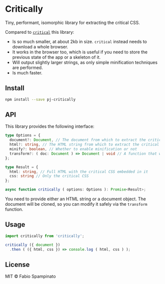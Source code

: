# Critically

Tiny, performant, isomorphic library for extracting the critical CSS.

Compared to [`critical`](https://github.com/addyosmani/critical) this library:

- Is so much smaller, at about 2kb in size. `critical` instead needs to download a whole browser.
- It works in the browser too, which is useful if you need to store the previous state of the app or a skeleton of it.
- Will output slightly larger strings, as only simple minification techniques are performed.
- Is much faster.

## Install

```sh
npm install --save pj-critically
```

## API

This library provides the following interface:

```ts
type Options = {
  document?: Document, // The document from which to extract the critical CSS
  html?: string, // The HTML string from which to extract the critical CSS
  minify?: boolean, // Whether to enable minification or not
  transform?: ( doc: Document ) => Document | void // A function that will be run before extracting the critical CSS, useful for removing unneeded elements from the document
};

type Result = {
  html: string, // Full HTML with the critical CSS embedded in it
  css: string // Only the critical CSS
};

async function critically ( options: Options ): Promise<Result>;
```

You need to provide either an HTML string or a document object. The document will be cloned, so you can modify it safely via the `transform` function.

## Usage

```ts
import critically from 'critically';

critically ({ document })
  .then ( ({ html, css }) => console.log ( html, css ) );
```

## License

MIT © Fabio Spampinato
